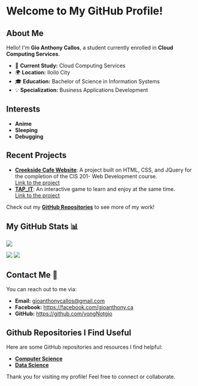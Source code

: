 <h1>Welcome to My GitHub Profile!</h1>

## About Me


Hello! I'm <strong>Gio Anthony Callos</strong>, a student currently enrolled in <strong>Cloud Computing Services</strong>. 

<ul>
  <li>🔭 <strong>Current Study:</strong> Cloud Computing Services</li>
  <li>🌍 <strong>Location:</strong> Iloilo City</li>
  <li>🎓 <strong>Education:</strong> Bachelor of Science in Information Systems</li>
  <li>💡 <strong>Specialization:</strong> Business Applications Development</li>
</ul>

## Interests

<ul>
  <li><strong>Anime</strong></li>
  <li><strong>Sleeping</strong></li>
  <li><strong>Debugging</strong></li>
</ul>

## Recent Projects 

<ul>
  <li><a href="https://github.com/yongNotgio/creekside" target="_blank"><strong>Creekside Cafe Website</strong></a>: A project built on HTML, CSS, and JQuery for the completion of the CIS 201- Web Development course.
    <br>
    <a href="https://yongnotgio.github.io/creekside/" target="_blank">Link to the project</a>
  </li>
  
  <li><a href="https://github.com/yongNotgio/TAP_IT-" target="_blank"><strong>TAP_IT</strong></a>: An interactive game to learn and enjoy at the same time.
    <br>
    <a href="https://yongnotgio.github.io/TAP_IT-/" target="_blank">Link to the project</a>
  </li>
</ul>
  
Check out my <a href="https://github.com/yongNotgio" target="_blank"><strong>GitHub Repositories</strong></a> to see more of my work!

## My GitHub Stats 📊

![](http://github-profile-summary-cards.vercel.app/api/cards/profile-details?username=yongNotgio&theme=default)

![](http://github-profile-summary-cards.vercel.app/api/cards/stats?username=yongNotgio&theme=default) ![](http://github-profile-summary-cards.vercel.app/api/cards/repos-per-language?username=yongNotgio&theme=default)




## Contact Me 📧

You can reach out to me via:
<ul>
  <li><strong>Email:</strong> <a href="mailto:gioanthonycallos@gmail.com">gioanthonycallos@gmail.com</a></li>
  <li><strong>Facebook:</strong> <a href="https://facebook.com/gioanthony.ca" target="_blank">https://facebook.com/gioanthony.ca</a></li>
  <li><strong>GitHub:</strong> <a href="https://github.com/yongNotgio" target="_blank">https://github.com/yongNotgio</a></li>
</ul>

## Github Repositories I Find Useful

Here are some GitHub repositories and resources I find helpful:
<ul>
  <li><a href="https://github.com/yongNotgio/computer-science" target="_blank"><strong>Computer Science</strong></a></li>
  <li><a href="https://github.com/yongNotgio/data-science" target="_blank"><strong>Data Science</strong></a></li>
</ul>

<p>Thank you for visiting my profile! Feel free to connect or collaborate.</p>
